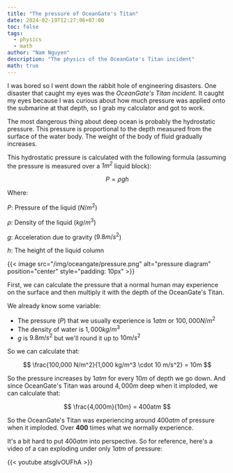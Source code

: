```yaml
---
title: "The pressure of OceanGate's Titan"
date: 2024-02-19T12:27:06+07:00
toc: false
tags:
  - physics
  - math
author: "Nam Nguyen"
description: "The physics of the OceanGate's Titan incident"
math: true
---
```


I was bored so I went down the rabbit hole of engineering disasters. One disaster that caught my eyes was the *OceanGate's Titan incident*. It caught my eyes because I was curious about how much pressure was applied onto the submarine at that depth, so I grab my calculator and got to work.

The most dangerous thing about deep ocean is probably the hydrostatic pressure. This pressure is proportional to the depth measured from the surface of the water body. The weight of the body of fluid gradually increases.

This hydrostatic pressure is calculated with the following formula (assuming the pressure is measured over a *$1m^2$* liquid block):

$$
P = \rho g h
$$

Where:

*$P$*: Pressure of the liquid ($N/m^2$)

*$\rho$*: Density of the liquid ($kg/m^3$)

*$g$*: Acceleration due to gravity ($9.8 m/s^2$)

*$h$*: The height of the liquid column

{{< image src="/img/oceangate/pressure.png" alt="pressure diagram" position="center" style="padding: 10px" >}}

First, we can calculate the pressure that a normal human may experience on the surface and then multiply it with the depth of the OceanGate's Titan.

We already know some variable:
- The pressure ($P$) that we usually experience is $1atm$ or $100,000 N/m^2$
- The density of water is $1,000 kg/m^3$
- $g$ is $9.8 m/s^2$ but we'll round it up to $10 m/s^2$

So we can calculate that:

$$
\frac{100,000 N/m^2}{1,000 kg/m^3 \cdot 10 m/s^2} = 10m
$$

So the pressure increases by $1atm$ for every $10m$ of depth we go down. And since OceanGate's Titan was around $4,000m$ deep when it imploded, we can calculate that:

$$
\frac{4,000m}{10m} = 400atm
$$

So the OceanGate's Titan was experiencing around $400atm$ of pressure when it imploded. Over **400** times what we normally experience.

It's a bit hard to put $400atm$ into perspective. So for reference, here's a video of a can exploding under only $1atm$ of pressure:

{{< youtube atsgIvOUFhA >}}
